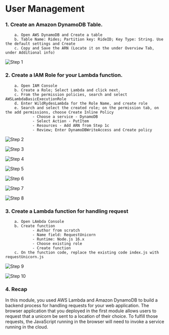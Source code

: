 # User Management

### 1. Create an Amazon DynamoDB Table. 
        a. Open AWS DynamoDB and Create a table
        b. Table Name: Rides; Partition key: RideID; Key Type: String. Use the default settings and Create
        c. Copy and Save the ARN (Locate it on the under Overview Tab, under Additional info)
        
![Step 1](https://user-images.githubusercontent.com/101837302/207966970-3ab26d7d-a94d-4a13-9093-ba0357b796d7.PNG)

### 2. Create a IAM Role for your Lambda function.
        a. Open IAM Console
        b. Create a Role; Select Lambda and click next.
        c. From the permission policies, search and select AWSLambdaBasicExecutionRole
        d. Enter WildRydesLambda for the Role Name, and create role
        e. Search and select the created role; on the permission tab, on the add permissions, choose Create Inline Policy       
                - Choose a service - DynamoDB
                - Select Action - PutItem
                - Resources - Add ARN from Step 1c
                - Review; Enter DynamoDBWriteAccess and Create policy 

![Step 2](https://user-images.githubusercontent.com/101837302/207988963-f8aef0b0-c442-4a88-864f-9abc1497e88b.PNG)

![Step 3](https://user-images.githubusercontent.com/101837302/207988966-4f1abf38-831c-4e0f-9e61-666c831f7b8b.PNG)

![Step 4](https://user-images.githubusercontent.com/101837302/207988967-99b11673-9007-46e3-834e-644c76b2b608.PNG)

![Step 5](https://user-images.githubusercontent.com/101837302/207988968-19fe6536-eb81-4e8c-b0d7-fea153740b84.PNG)

![Step 6](https://user-images.githubusercontent.com/101837302/207988970-94ee5560-64cb-4ced-aff3-44f609bafdd1.PNG)

![Step 7](https://user-images.githubusercontent.com/101837302/207988973-e4cc8363-3036-4b13-9571-72fdc1c4351b.PNG)

![Step 8](https://user-images.githubusercontent.com/101837302/207988975-f7b61ec5-b2ba-4282-8de7-a76d5ddb199d.PNG)
        
### 3. Create a Lambda function for handling request
        a. Open LAmbda Console 
        b. Create function
                - Author from scratch
                - Name field: RequestUnicorn
                - Runtime: Node.js 16.x
                - Choose existing role
                - Create function
        c. On the function code, replace the existing code index.js with requestUnicorn.js

![Step 9](https://user-images.githubusercontent.com/101837302/207990157-f1c21f7f-f2d3-4638-9c77-e3e1494fef0b.PNG)  

![Step 10](https://user-images.githubusercontent.com/101837302/207990155-77c9d4c4-507b-4eef-8911-d11452feb241.PNG)    

### 4. Recap

In this module, you used AWS Lambda and Amazon DynamoDB to build a backend process for handling requests for your web application. The browser application that you deployed in the first module allows users to request that a unicorn be sent to a location of their choice. To fulfill those requests, the JavaScript running in the browser will need to invoke a service running in the cloud.